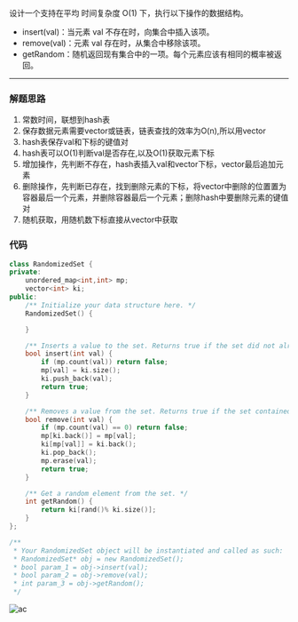 设计一个支持在平均 时间复杂度 O(1) 下，执行以下操作的数据结构。

- insert(val)：当元素 val 不存在时，向集合中插入该项。
- remove(val)：元素 val 存在时，从集合中移除该项。
- getRandom：随机返回现有集合中的一项。每个元素应该有相同的概率被返回。

---

### 解题思路

1. 常数时间，联想到hash表
2. 保存数据元素需要vector或链表，链表查找的效率为O(n),所以用vector
3. hash表保存val和下标的键值对
4. hash表可以O(1)判断val是否存在,以及O(1)获取元素下标
5. 增加操作，先判断不存在，hash表插入val和vector下标，vector最后追加元素
6. 删除操作，先判断已存在，找到删除元素的下标，将vector中删除的位置置为容器最后一个元素，并删除容器最后一个元素；删除hash中要删除元素的键值对
7. 随机获取，用随机数下标直接从vector中获取

### 代码

```cpp
class RandomizedSet {
private:
    unordered_map<int,int> mp;
    vector<int> ki;
public:
    /** Initialize your data structure here. */
    RandomizedSet() {

    }

    /** Inserts a value to the set. Returns true if the set did not already contain the specified element. */
    bool insert(int val) {
        if (mp.count(val)) return false;
        mp[val] = ki.size();
        ki.push_back(val);
        return true;
    }

    /** Removes a value from the set. Returns true if the set contained the specified element. */
    bool remove(int val) {
        if (mp.count(val) == 0) return false;
        mp[ki.back()] = mp[val];
        ki[mp[val]] = ki.back();
        ki.pop_back();
        mp.erase(val);
        return true;
    }

    /** Get a random element from the set. */
    int getRandom() {
        return ki[rand()% ki.size()];
    }
};

/**
 * Your RandomizedSet object will be instantiated and called as such:
 * RandomizedSet* obj = new RandomizedSet();
 * bool param_1 = obj->insert(val);
 * bool param_2 = obj->remove(val);
 * int param_3 = obj->getRandom();
 */
```


![ac](https://pic.leetcode-cn.com/846f737b9ea51bc4ae5232d54d031c8f66433ac4b18f0b21a9acfdbd9b423c1d-file_1579424516529)
